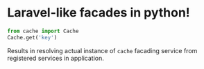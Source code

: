 # Laravel-like facades in python!
```python
from cache import Cache
Cache.get('key')
```
Results in resolving actual instance of `cache`
facading service from registered services in application.
